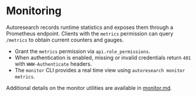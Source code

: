 # Monitoring

Autoresearch records runtime statistics and exposes them through a Prometheus
endpoint. Clients with the `metrics` permission can query `/metrics` to obtain
current counters and gauges.

- Grant the `metrics` permission via `api.role_permissions`.
- When authentication is enabled, missing or invalid credentials return `401`
  with `WWW-Authenticate` headers.
- The `monitor` CLI provides a real time view using `autoresearch monitor
  metrics`.

Additional details on the monitor utilities are available in
[monitor.md](monitor.md).

